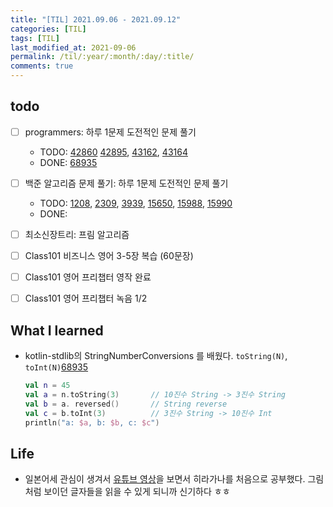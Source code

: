 ```yaml
---
title: "[TIL] 2021.09.06 - 2021.09.12"
categories: [TIL]
tags: [TIL]
last_modified_at: 2021-09-06
permalink: /til/:year/:month/:day/:title/
comments: true
---
```


## todo

- [ ] programmers: 하루 1문제 도전적인 문제 풀기

  - TODO: [42860](https://programmers.co.kr/learn/courses/30/lessons/42860) [42895](https://programmers.co.kr/learn/courses/30/lessons/42895), [43162](https://programmers.co.kr/learn/courses/30/lessons/43162), [43164](https://programmers.co.kr/learn/courses/30/lessons/43164)
  - DONE: [68935](https://programmers.co.kr/learn/courses/30/lessons/68935)

- [ ] 백준 알고리즘 문제 풀기: 하루 1문제 도전적인 문제 풀기

  - TODO: [1208](https://www.acmicpc.net/problem/1208), [2309](https://www.acmicpc.net/problem/2309), [3939](https://www.acmicpc.net/workbook/view/3939), [15650](https://www.acmicpc.net/problem/15650), [15988](https://www.acmicpc.net/problem/15988), [15990](https://www.acmicpc.net/problem/15990)
  - DONE:

- [ ] 최소신장트리: 프림 알고리즘

- [ ] Class101 비즈니스 영어 3-5장 복습 (60문장)
- [ ] Class101 영어 프리챕터 영작 완료
- [ ] Class101 영어 프리챕터 녹음 1/2

## What I learned

- kotlin-stdlib의 StringNumberConversions 를 배웠다. `toString(N)`, `toInt(N)`[68935](https://programmers.co.kr/learn/courses/30/lessons/68935)

  ```kotlin
  val n = 45
  val a = n.toString(3)       // 10진수 String -> 3진수 String
  val b = a. reversed()       // String reverse
  val c = b.toInt(3)          // 3진수 String -> 10진수 Int
  println("a: $a, b: $b, c: $c")
  ```

## Life

- 일본어세 관심이 생겨서 [유튜브 영상](https://www.youtube.com/watch?v=TOaNd-rjaQg)을 보면서 히라가나를 처음으로 공부했다. 그림처럼 보이던 글자들을 읽을 수 있게 되니까 신기하다 ㅎㅎ
